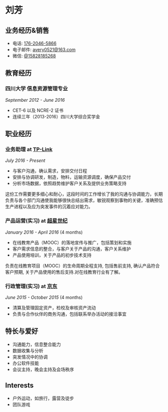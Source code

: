 刘芳
=============

业务经历&销售
-----------------------

- 电话: [176-2046-5866](tel://176-2046-5866)
- 电子邮件: <avery0521@163.com>
- 微信: [@15828185268](wechat:15868285268)


教育经历
-------

### 四川大学 信息资源管理专业

*September 2012 - June 2016*

*  CET-6 以及 NCRE-2 证书
*  连续三年（2013-2016）四川大学综合奖学金


职业经历
----------

### **业务助理** at [TP-Link](http://tp-link.com)

*July 2016 - Present*

* 与客户沟通，确认需求，安排交付日程
* 安排与协调研发，制造，物料，运输资源调度，确保产品交付
* 分析市场数据，依照趋势维护客户关系及提供业务策略支持

这份工作需要更多细心和耐心，这段时间的工作增长了我的沟通与协调能力，长期负责与各个部门沟通使我能够很快总结出需求，敏锐观察到事物的关键，准确预估生产进程以及应为突发事件的沉着应对能力。

### **产品运营(实习)** at [超星世纪](http://mooc.chaoxing.com/)

*January 2016 - April 2016* (4 months)

* 在线教育产品（MOOC）的落地宣传与推广，包括策划和实施
* 客户需求信息的整合，与客户关于产品的沟通，客户关系维护
* 产品使用培训，关于产品的初步技术支持

负责在线教育项目（MOOC）的生命周期全程支持, 包括售前支持, 确认产品符合客户预期, 关于产品使用的售后支持.对在线教育行业有了解。


### **行政管理(实习)** at [京东](http://jr.jd.com/)

*June 2015 - October 2015* (4 months)

* 清算及管理固定资产，检校及审核资产流动
* 负责与合作伙伴的商务沟通，包括联系举办活动的接洽事宜


特长与爱好
------------------

* 沟通能力，信息整合能力
* 数据收集与分析
* 突发情况中的协调
* 办公软件技能
* 会议主持，晚会主持及会场秩序

Interests
---------

- 户外运动，如旅行，露营及徒步
- 团队游戏

